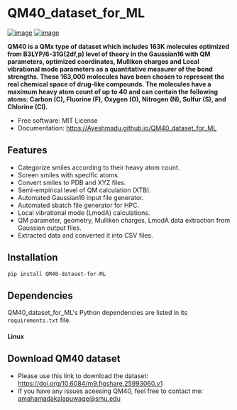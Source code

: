 # QM40_dataset_for_ML


[![image](https://img.shields.io/pypi/v/QM40_dataset_for_ML.svg)](https://pypi.python.org/pypi/QM40_dataset_for_ML)
[![image](https://img.shields.io/conda/vn/conda-forge/QM40_dataset_for_ML.svg)](https://anaconda.org/conda-forge/QM40_dataset_for_ML)


**QM40 is a QMx type of dataset which includes 163K molecules optimized from B3LYP/6-31G(2df,p) level of theory in the Gaussian16 with QM parameters, optimized coordinates, Mulliken charges and Local 
vibrational mode parameters as a quantitative measurer of the bond strengths. These 163,000 molecules have been chosen to represent the real chemical space of drug-like compounds. The molecules have a 
maximum heavy atom count of up to 40 and can contain the following atoms: Carbon (C), Fluorine (F), Oxygen (O), Nitrogen (N), Sulfur (S), and Chlorine (Cl).**


-   Free software: MIT License
-   Documentation: https://Ayeshmadu.github.io/QM40_dataset_for_ML
    

## Features

-   Categorize smiles according to their heavy atom count.
-   Screen smiles with specific atoms.
-   Convert smiles to PDB and XYZ files.
-   Semi-empirical level of QM calculation (XTB).
-   Automated Gaussian16 input file generator.
-   Automated sbatch file generator for HPC.
-   Local vibrational mode (LmodA) calculations.
-   QM parameter, geometry, Mulliken charges, LmodA data extraction from Gaussian output files.
-   Extracted data and converted it into CSV files.

## Installation
```
pip install QM40-dataset-for-ML
```
## Dependencies

QM40_dataset_for_ML's Python dependencies are listed in its `requirements.txt` file. 

#### Linux

## Download QM40 dataset

-  Please use this link to download the dataset: https://doi.org/10.6084/m9.figshare.25993060.v1
-  If you have any issues aceesing QM40, feel free to contact me: amahamadakalapuwage@smu.edu
